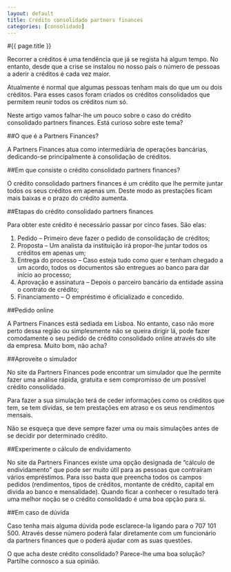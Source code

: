 ```yaml
---
layout: default
title: Crédito consolidado partners finances
categories: [consolidado]
---
```


#{{ page.title }}

Recorrer a créditos é uma tendência que já se regista há algum tempo. No entanto, desde que a crise se instalou no nosso país o número de pessoas a aderir a créditos é cada vez maior.

Atualmente é normal que algumas pessoas tenham mais do que um ou dois créditos. Para esses casos foram criados os créditos consolidados que permitem reunir todos os créditos num só.

Neste artigo vamos falhar-lhe um pouco sobre o caso do crédito consolidado partners finances. Está curioso sobre este tema?

##O que é a Partners Finances?

A Partners Finances atua como intermediária de operações bancárias, dedicando-se principalmente à consolidação de créditos.

##Em que consiste o crédito consolidado partners finances?

O crédito consolidado partners finances é um crédito que lhe permite juntar todos os seus créditos em apenas um. Deste modo as prestações ficam mais baixas e o prazo do crédito aumenta.

##Etapas do crédito consolidado partners finances

Para obter este crédito é necessário passar por cinco fases. São elas:

1. Pedido – Primeiro deve fazer o pedido de consolidação de créditos;
2. Proposta – Um analista da instituição irá propor-lhe juntar todos os créditos em apenas um;
3. Entrega do processo – Caso esteja tudo como quer e tenham chegado a um acordo, todos os documentos são entregues ao banco para dar início ao processo;
4. Aprovação e assinatura – Depois o parceiro bancário da entidade assina o contrato de crédito;
5. Financiamento – O empréstimo é oficializado e concedido.

##Pedido online

A Partners Finances está sediada em Lisboa. No entanto, caso não more perto dessa região ou simplesmente não se queira dirigir lá, pode fazer comodamente o seu pedido de crédito consolidado online através do site da empresa. Muito bom, não acha?

##Aproveite o simulador

No site da Partners Finances pode encontrar um simulador que lhe permite fazer uma análise rápida, gratuita e sem compromisso de um possível crédito consolidado.

Para fazer a sua simulação terá de ceder informações como os créditos que tem, se tem dívidas, se tem prestações em atraso e os seus rendimentos mensais.

Não se esqueça que deve sempre fazer uma ou mais simulações antes de se decidir por determinado crédito.

##Experimente o cálculo de endividamento

No site da Partners Finances existe uma opção designada de “cálculo de endividamento” que pode ser muito útil para as pessoas que contraíram vários empréstimos. Para isso basta que preencha todos os campos pedidos (rendimentos, tipos de créditos, montante de crédito, capital em divida ao banco e mensalidade). Quando ficar a conhecer o resultado terá uma melhor noção se o crédito consolidado é uma boa opção para si.

##Em caso de dúvida

Caso tenha mais alguma dúvida pode esclarece-la ligando para o 707 101 500. Através desse número poderá falar diretamente com um funcionário da partners finances que o poderá ajudar com as suas questões.

O que acha deste crédito consolidado? Parece-lhe uma boa solução? Partilhe connosco a sua opinião.
